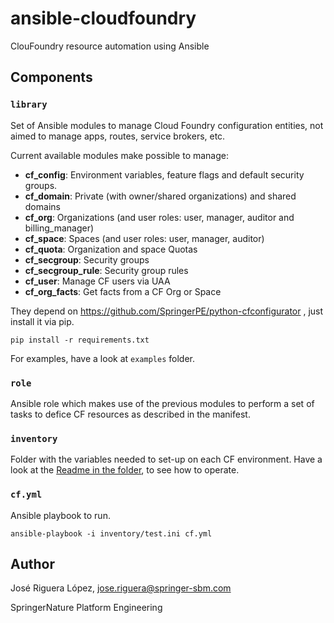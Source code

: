 # ansible-cloudfoundry

ClouFoundry resource automation using Ansible


## Components

### `library`

Set of Ansible modules to manage Cloud Foundry configuration entities,
not aimed to manage apps, routes, service brokers, etc.

Current available modules make possible to manage:

* **cf_config**: Environment variables, feature flags and default security groups.
* **cf_domain**: Private (with owner/shared organizations) and shared domains
* **cf_org**: Organizations (and user roles: user, manager, auditor and billing_manager)
* **cf_space**: Spaces (and user roles: user, manager, auditor)
* **cf_quota**: Organization and space Quotas
* **cf_secgroup**: Security groups
* **cf_secgroup_rule**: Security group rules
* **cf_user**: Manage CF users via UAA
* **cf_org_facts**: Get facts from a CF Org or Space

They depend on https://github.com/SpringerPE/python-cfconfigurator ,
just install it via pip.

```
pip install -r requirements.txt
```

For examples, have a look at `examples` folder.


### `role`

Ansible role which makes use of the previous modules to perform a set
of tasks to defice CF resources as described in the manifest.


### `inventory`

Folder with the variables needed to set-up on each CF environment.
Have a look at the [Readme in the folder](https://github.com/SpringerPE/ansible-cloudfoundry/blob/master/inventory/Readme.md), to see how to operate.


### `cf.yml`

Ansible playbook to run.

```
ansible-playbook -i inventory/test.ini cf.yml
```



## Author

José Riguera López, jose.riguera@springer-sbm.com

SpringerNature Platform Engineering
